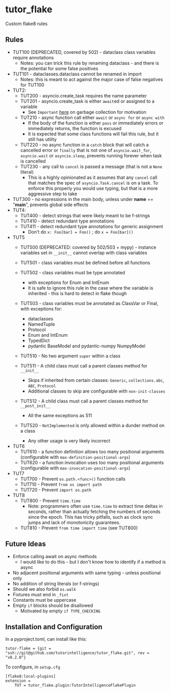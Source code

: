 # tutor_flake

Custom flake8 rules

## Rules

* TUT100 (DEPRECATED, covered by 502) - dataclass class variables require annotations
    * Notes: you can trick this rule by renaming dataclass - and there is the potential for some false positives
* TUT101 - dataclasses.dataclass cannot be renamed in import
    * Notes: this is meant to act against the major case of false negatives for TUT100
* TUT2:
    * TUT200 - asyncio.create_task requires the name parameter
    * TUT201 - asyncio.create_task is either `await`ed or assigned to a variable
        * See `Important` [here](https://docs.python.org/3/library/asyncio-task.html#asyncio.create_task) on garbage collection for motivation
    * TUT210 - async function call either `await` or `async for` or `async with`
        * If the body of the function is either `pass` or immediately errors or immediately returns, the function is excused
        * It is expected that some class functions will fail this rule, but it still has utility
    * TUT220 - no async function in a `catch` block that will catch a cancelled error or `finally` that is not one of `asyncio.wait_for`, `asyncio.wait` or `asyncio.sleep`, prevents running forever when task is cancelled
    * TUT230 - any call to `cancel` is passed a message (that is not a `None` literal)
        * This is a highly opinionated as it assumes that any `cancel` call that matches the spec of `asyncio.Task.cancel` is on a task.  To enforce this properly you would use typing, but that is a more aggressive step to take
* TUT300 - no expressions in the main body, unless under __name__ == "__main__", prevents global side effects
* TUT4:
    * TUT400 - detect strings that were likely meant to be f-strings
    * TUT410 - detect redundant type annotations
    * TUT411 - detect redundant type annotations for generic assignment
        * Don't do `x: Foo[bar] = Foo()` ; do `x = Foo[bar]()`
* TUT5
    * TUT500 (DEPRECATED: covered by 502/503 + mypy) - instance variables set in `__init__` cannot overlap with class variables
    * TUT501 - class variables must be defined before all functions
    * TUT502 - class variables must be type annotated
        * with exceptions for Enum and IntEnum
        * It is safe to ignore this rule in the case where the variable is inherited - this is hard to detect in flake though
    * TUT503 - class variables must be annotated as ClassVar or Final, with exceptions for:
        * dataclasses
        * NamedTuple
        * Protocol
        * Enum and IntEnum
        * TypedDict
        * pydantic BaseModel and pydantic-numpy NumpyModel
    * TUT510 - No two argument `super` within a class
    * TUT511 - A child class must call a parent classes method for `__init__`
        * Skips if inherited from certain classes: `Generic`, `collections.abc`, `ABC`, `Protocol`
        * Additional classes to skip are configurable with `non-init-classes`
    * TUT512 - A child class must call a parent classes method for `__post_init__`
        * All the same exceptions as 511

    * TUT520 - `NotImplemented` is only allowed within a dunder method on a class
        * Any other usage is very likely incorrect
* TUT6
    * TUT610 - a function definition allows too many positional arguments (configurable with `max-definition-positional-args`)
    * TUT620 - a function invocation uses too many positional arguments (configurable with `max-invocation-positional-args`)
* TUT7
    * TUT700 - Prevent `os.path.<func>()` function calls
    * TUT710 - Prevent `from os import path`
    * TUT720 - Prevent `import os.path`
* TUT8
    * TUT800 - Prevent `time.time`
        * Note: programmers often use `time.time` to extract time deltas in seconds, rather than actually fetching the numbers of seconds since the epoch.  This has tricky pitfalls, such as clock sync jumps and lack of monotonicity guarantees.
    * TUT810 - Prevent `from time import time` (see TUT800)

## Future Ideas

* Enforce calling await on async methods
    * I would like to do this - but I don't know how to identify if a method is async
* No adjacent positional arguments with same typing - unless positional only
* No addition of string literals (or f-strings)
* Should we also forbid `os.walk`
* Fixtures must end in `_fixt`
* Constants must be uppercase
* Empty `if` blocks should be disallowed
    * Motivated by empty `if TYPE_CHECKING`

## Installation and Configuration

In a pyproject.toml, can install like this:
```
tutor-flake = {git = "ssh://git@github.com/tutorintelligence/tutor_flake.git", rev = "v0.2.0"}
```

To configure, in `setup.cfg`
```
[flake8:local-plugins]
extension = 
    TUT = tutor_flake.plugin:TutorIntelligenceFlakePlugin
```